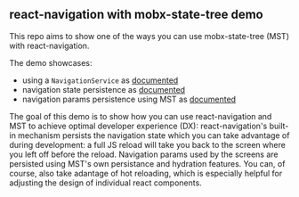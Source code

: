 ## react-navigation with mobx-state-tree demo

This repo aims to show one of the ways you can use mobx-state-tree (MST) with react-navigation.

The demo showcases:

- using a `NavigationService` as [documented](https://reactnavigation.org/docs/en/navigating-without-navigation-prop.html)
- navigation state persistence as [documented](https://reactnavigation.org/docs/en/state-persistence.html)
- navigation params persistence using MST as [documented](https://github.com/mobxjs/mobx-state-tree#snapshots)

The goal of this demo is to show how you can use react-navigation and MST to achieve optimal developer experience (DX): react-navigation's built-in mechanism persists the navigation state which you can take advantage of during development: a full JS reload will take you back to the screen where you left off before the reload. Navigation params used by the screens are persisted using MST's own persistance and hydration features. You can, of course, also take adantage of hot reloading, which is especially helpful for adjusting the design of individual react components.
